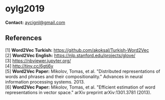 # oylg2019

**Contact:** aycignl@gmail.com <br>

## References

[1] **Word2Vec Turkish:** https://github.com/akoksal/Turkish-Word2Vec <br>
[2] **Word2Vec English:** https://nlp.stanford.edu/projects/glove/ <br>
[3] https://nbviewer.jupyter.org/ <br>
[4] http://tiny.cc/6gtj6y <br>
[5] **Word2Vec Paper:** Mikolov, Tomas, et al. "Distributed representations of words and phrases and their compositionality." Advances in neural information processing systems. 2013. <br>
[6] **Word2Vec Paper:** Mikolov, Tomas, et al. "Efficient estimation of word representations in vector space." arXiv preprint arXiv:1301.3781 (2013). 
